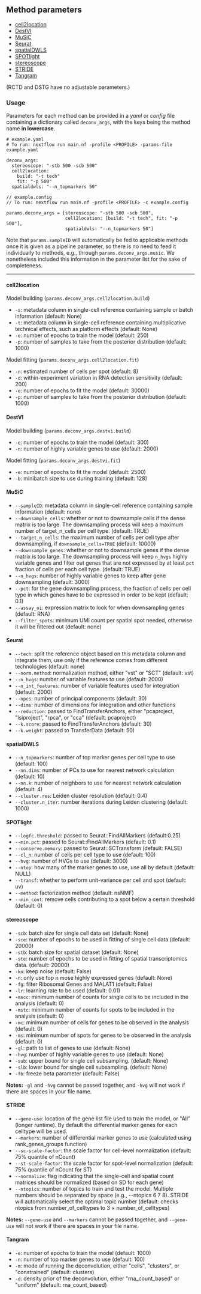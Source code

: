 ## Method parameters

- [cell2location](#cell2location)
- [DestVI](#destvi)
- [MuSiC](#music)
- [Seurat](#seurat)
- [spatialDWLS](#spatialdwls)
- [SPOTlight](#spotlight)
- [stereoscope](#stereoscope)
- [STRIDE](#stride)
- [Tangram](#tangram)

(RCTD and DSTG have no adjustable parameters.)

### Usage 
Parameters for each method can be provided in a *yaml* or *config* file containing a dictionary called `deconv_args`, with the keys being the method name **in lowercase**.

```
# example.yaml
# To run: nextflow run main.nf -profile <PROFILE> -params-file example.yaml

deconv_args:
  stereoscope: "-stb 500 -scb 500"
  cell2location:
    build: "-t tech"
    fit: "-p 500"
  spatialdwls: "--n_topmarkers 50"
```

```
// example.config
// To run: nextflow run main.nf -profile <PROFILE> -c example.config

params.deconv_args = [stereoscope: "-stb 500 -scb 500",
                      cell2location: [build: "-t tech", fit: "-p 500"],
                      spatialdwls: "--n_topmarkers 50"]
```
Note that `params.sampleID` will automatically be fed to applicable methods once it is given as a pipeline parameter, so there is no need to feed it individually to methods, e.g., through `params.deconv_args.music`. We nonetheless included this information in the parameter list for the sake of completeness.



---

#### cell2location
Model building (`params.deconv_args.cell2location.build`)
- `-s`: metadata column in single-cell reference containing sample or batch information (default: None)
- `-t`: metadata column in single-cell reference containing multiplicative technical effects, such as platform effects (default: None)
- `-e`: number of epochs to train the model (default: 250)
- `-p`: number of samples to take from the posterior distribution (default: 1000)

Model fitting (`params.deconv_args.cell2location.fit`)
- `-n`: estimated number of cells per spot (default: 8)
- `-d`: within-experiment variation in RNA detection sensitivity (default: 200)
- `-e`: number of epochs to fit the model (default: 30000)
- `-p`: number of samples to take from the posterior distribution (default: 1000)

#### DestVI
Model building (`params.deconv_args.destvi.build`)
- `-e`: number of epochs to train the model (default: 300)
- `-n`: number of highly variable genes to use (default: 2000)

Model fitting (`params.deconv_args.destvi.fit`)
- `-e`: number of epochs to fit the model (default: 2500)
- `-b`: minibatch size to use during training (default: 128)

#### MuSiC
- `--sampleID`: metadata column in single-cell reference containing sample information (default: none)
- `--downsample_cells`: whether or not to downsample cells if the dense matrix is too large. The downsampling process will keep a maximum number of target_n_cells per cell type. (default: TRUE)
- `--target_n_cells`: the maximum number of cells per cell type after downsampling, if `downsample_cells=TRUE` (default: 10000)
- `--downsample_genes`: whether or not to downsample genes if the dense matrix is too large. The downsampling process will keep `n_hvgs` highly variable genes and filter out genes that are not expressed by at least `pct` fraction of cells per each cell type. (default: TRUE)
- `--n_hvgs`: number of highly variable genes to keep after gene downsampling (default: 3000)
- `--pct`: for the gene downsampling process, the fraction of cells per cell type in which genes have to be expressed in order to be kept (default: 0.1)
- `--assay_oi`: expression matrix to look for when downsampling genes (default: RNA)
- `--filter_spots`: minimum UMI count per spatial spot needed, otherwise it will be filtered out (default: none)

#### Seurat
- `--tech`: split the reference object based on this metadata column and integrate them, use only if the reference comes from different technologies (default: none)
- `--norm.method`: normalization method, either "vst" or "SCT" (default: vst)
- `--n_hvgs`: number of variable features to use (default: 2000)
- `--n_int_features`: number of variable features used for integration (default: 2000)
- `--npcs`: number of principal components (default: 30)
- `--dims`: number of dimensions for integration and other functions
- `--reduction`: passed to FindTransferAnchors, either "pcaproject, "lsiproject", "rpca", or "cca" (default: pcaproject)
- `--k.score`: passed to FindTransferAnchors (default: 30)
- `--k.weight`: passed to TransferData (default: 50)

#### spatialDWLS
- `--n_topmarkers`: number of top marker genes per cell type to use (default: 100)
- `--nn.dims`: number of PCs to use for nearest network calculation (default: 10)
- `--nn.k`: number of neighbors to use for nearest network calculation (default: 4)
- `--cluster.res`: Leiden cluster resolution (default: 0.4)
- `--cluster.n_iter`: number iterations during Leiden clustering (default: 1000)

#### SPOTlight
- `--logfc.threshold`: passed to Seurat::FindAllMarkers (default:0.25)
- `--min.pct`: passed to Seurat::FindAllMarkers (default: 0.1)
- `--conserve.memory`: passed to Seurat::SCTransform (default: FALSE)
- `--cl_n`: number of cells per cell type to use (default: 100)
- `--hvg`: number of HVGs to use (default: 3000)
- `--ntop`: how many of the marker genes to use, use all by default (default: NULL)
- `--transf`: whether to perform unit-variance per cell and spot (default: uv)
- `--method`: factorization method (default: nsNMF)
- `--min_cont`: remove cells contributing to a spot below a certain threshold (default: 0)

#### stereoscope
- `-scb`: batch size for single cell data set (default: None)
- `-sce`: number of epochs to be used in fitting of single cell data (default: 20000)
- `-stb`: batch size for spatial dataset (default: None)
- `-ste`: number of epochs to be used in fitting of spatial transcriptomics data. (default: 20000)
- `-kn`: keep noise (default: False)
- `-n`: only use top n mose highly expressed genes (default: None)
- `-fg`: filter Ribosomal Genes and MALAT1 (default: False)
- `-lr`: learning rate to be used (default: 0.01)
- `-mscc`: minimum number of counts for single cells to be included in the analysis (default: 0)
- `-mstc`: minimum number of counts for spots to be included in the analysis (default: 0)
- `-mc`: minimum number of cells for genes to be observed in the analysis (default: 0)
- `-ms`: minimum number of spots for genes to be observed in the analysis (default: 0)
- `-gl`: path to list of genes to use (default: None)
- `-hvg`: number of highly variable genes to use (default: None) 
- `-sub`: upper bound for single cell subsampling. (default: None)
- `-slb`: lower bound for single cell subsampling. (default: None)
- `-fb`: freeze beta parameter (default: False)

**Notes:** `-gl` and `-hvg` cannot be passed together, and `-hvg` will not work if there are spaces in your file name.

#### STRIDE
- `--gene-use`: location of the gene list file used to train the model, or "All" (longer runtime). By default the differential marker genes for each celltype will be used.
- `--markers`: number of differential marker genes to use (calculated using rank_genes_groups function)
- `--sc-scale-factor`: the scale factor for cell-level normalization (default: 75% quantile of nCount)
- `--st-scale-factor`: the scale factor for spot-level normalization (default: 75% quantile of nCount for ST)
- `--normalize`: flag indicating that the single-cell and spatial count matrices should be normalized (based on SD for each gene)
- `--ntopics`: number of topics to train and test the model. Multiple numbers should be separated by space (e.g., --ntopics 6 7 8). STRIDE will automatically select the optimal topic number (default: checks ntopics from number_of_celltypes to 3 $\times$ number_of_celltypes)

**Notes:** `--gene-use` and `--markers` cannot be passed together, and `--gene-use` will not work if there are spaces in your file name.


#### Tangram
- `-e`: number of epochs to train the model (default: 1000)
- `-n`: number of top marker genes to use (default: 100)
- `-m`: mode of running the deconvolution, either "cells", "clusters", or "constrained" (default: clusters)
- `-d`: density prior of the deconvolution, either "rna_count_based" or "uniform" (default: rna_count_based)
